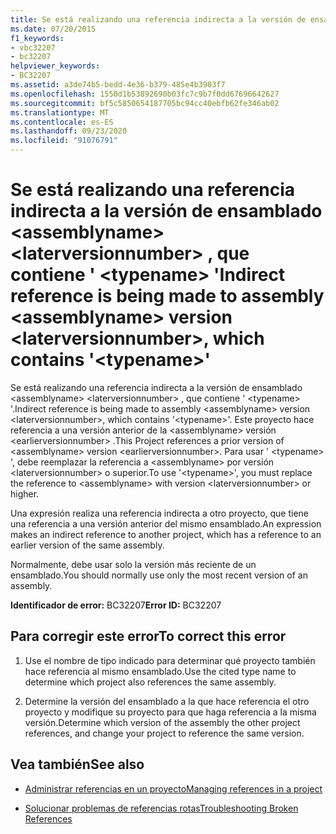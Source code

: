 ```yaml
---
title: Se está realizando una referencia indirecta a la versión de ensamblado <assemblyname> <laterversionnumber> , que contiene ' <typename> '
ms.date: 07/20/2015
f1_keywords:
- vbc32207
- bc32207
helpviewer_keywords:
- BC32207
ms.assetid: a3de74b5-bedd-4e36-b379-485e4b3903f7
ms.openlocfilehash: 1550d1b53892690b03fc7c9b7f0dd67696642627
ms.sourcegitcommit: bf5c5850654187705bc94cc40ebfb62fe346ab02
ms.translationtype: MT
ms.contentlocale: es-ES
ms.lasthandoff: 09/23/2020
ms.locfileid: "91076791"
---
```

# <a name="indirect-reference-is-being-made-to-assembly-assemblyname-version-laterversionnumber-which-contains-typename"></a><span data-ttu-id="b5def-102">Se está realizando una referencia indirecta a la versión de ensamblado \<assemblyname> \<laterversionnumber> , que contiene ' \<typename> '</span><span class="sxs-lookup"><span data-stu-id="b5def-102">Indirect reference is being made to assembly \<assemblyname> version \<laterversionnumber>, which contains '\<typename>'</span></span>

<span data-ttu-id="b5def-103">Se está realizando una referencia indirecta a la versión de ensamblado \<assemblyname> \<laterversionnumber> , que contiene ' \<typename> '.</span><span class="sxs-lookup"><span data-stu-id="b5def-103">Indirect reference is being made to assembly \<assemblyname> version \<laterversionnumber>, which contains '\<typename>'.</span></span> <span data-ttu-id="b5def-104">Este proyecto hace referencia a una versión anterior de la \<assemblyname> versión \<earlierversionnumber> .</span><span class="sxs-lookup"><span data-stu-id="b5def-104">This Project references a prior version of \<assemblyname> version \<earlierversionnumber>.</span></span> <span data-ttu-id="b5def-105">Para usar ' \<typename> ', debe reemplazar la referencia a \<assemblyname> por versión \<laterversionnumber> o superior.</span><span class="sxs-lookup"><span data-stu-id="b5def-105">To use '\<typename>', you must replace the reference to \<assemblyname> with version \<laterversionnumber> or higher.</span></span>  
  
 <span data-ttu-id="b5def-106">Una expresión realiza una referencia indirecta a otro proyecto, que tiene una referencia a una versión anterior del mismo ensamblado.</span><span class="sxs-lookup"><span data-stu-id="b5def-106">An expression makes an indirect reference to another project, which has a reference to an earlier version of the same assembly.</span></span>  
  
 <span data-ttu-id="b5def-107">Normalmente, debe usar solo la versión más reciente de un ensamblado.</span><span class="sxs-lookup"><span data-stu-id="b5def-107">You should normally use only the most recent version of an assembly.</span></span>  
  
 <span data-ttu-id="b5def-108">**Identificador de error:** BC32207</span><span class="sxs-lookup"><span data-stu-id="b5def-108">**Error ID:** BC32207</span></span>  
  
## <a name="to-correct-this-error"></a><span data-ttu-id="b5def-109">Para corregir este error</span><span class="sxs-lookup"><span data-stu-id="b5def-109">To correct this error</span></span>  
  
1. <span data-ttu-id="b5def-110">Use el nombre de tipo indicado para determinar qué proyecto también hace referencia al mismo ensamblado.</span><span class="sxs-lookup"><span data-stu-id="b5def-110">Use the cited type name to determine which project also references the same assembly.</span></span>  
  
2. <span data-ttu-id="b5def-111">Determine la versión del ensamblado a la que hace referencia el otro proyecto y modifique su proyecto para que haga referencia a la misma versión.</span><span class="sxs-lookup"><span data-stu-id="b5def-111">Determine which version of the assembly the other project references, and change your project to reference the same version.</span></span>  
  
## <a name="see-also"></a><span data-ttu-id="b5def-112">Vea también</span><span class="sxs-lookup"><span data-stu-id="b5def-112">See also</span></span>

- [<span data-ttu-id="b5def-113">Administrar referencias en un proyecto</span><span class="sxs-lookup"><span data-stu-id="b5def-113">Managing references in a project</span></span>](/visualstudio/ide/managing-references-in-a-project)

- [<span data-ttu-id="b5def-114">Solucionar problemas de referencias rotas</span><span class="sxs-lookup"><span data-stu-id="b5def-114">Troubleshooting Broken References</span></span>](/visualstudio/ide/troubleshooting-broken-references)
